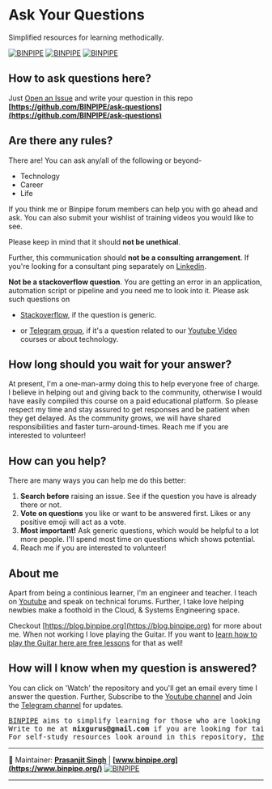 # Ask Your Questions

Simplified resources for learning methodically.

[![BINPIPE](https://img.shields.io/badge/Learning--Videos-red)](https://www.youtube.com/channel/UCPTgt4Wo0MAnuzNEEZlk90A)
[![BINPIPE](https://img.shields.io/badge/Learning--Notes-green)](#Notes)
[![BINPIPE](https://img.shields.io/badge/Live--Classroom-blue)](https://forms.gle/tDJxDyj2nJyfsgsk7)


## How to ask questions here?

Just [Open an Issue](https://github.com/BINPIPE/ask-questions/issues/new) and write your question in this repo **[https://github.com/BINPIPE/ask-questions](https://github.com/BINPIPE/ask-questions)**

## Are there any rules?

There are! You can ask any/all of the following or beyond-
* Technology 
* Career
* Life

If you think me or Binpipe forum members can help you with go ahead and ask. You can also submit your wishlist of training videos you would like to see.

Please keep in mind that it should **not be unethical**.

Further, this communication should **not be a consulting arrangement**. If you're looking for a consultant ping separately on [Linkedin](https://www.linkedin.com/in/prasanjit-singh).

**Not be a stackoverflow question**. You are getting an error in an application, automation script or pipeline and you need me to look into it. Please ask such questions on 
* [Stackoverflow](https://stackoverflow.com/), if the question is generic.

* or [Telegram group](https://t.me/binpipe), if it's a question related to our [Youtube Video](https://www.youtube.com/channel/UCPTgt4Wo0MAnuzNEEZlk90A) courses or about technology.

## How long should you wait for your answer?
At present, I'm a one-man-army doing this to help everyone free of charge. I believe in helping out and giving back to the community, otherwise I would have easily compiled this course on a paid educational platform. So please respect my time and stay assured to get responses and be patient when they get delayed. As the community grows, we will have shared responsibilities and faster turn-around-times. Reach me if you are interested to volunteer!


## How can you help?

There are many ways you can help me do this better:
1. **Search before** raising an issue. See if the question you have is already there or not.
2. **Vote on questions** you like or want to be answered first. Likes or any positive emoji will act as a vote.
3. **Most important!** Ask generic questions, which would be helpful to a lot more people. I'll spend most time on questions which shows potential.
4. Reach me if you are interested to volunteer!

## About me

Apart from being a continious learner, I'm an engineer and teacher. I teach on [Youtube](https://www.youtube.com/channel/UCPTgt4Wo0MAnuzNEEZlk90A) and speak on technical forums. 
Further, I take love helping newbies make a foothold in the Cloud, & Systems Engineering space. 

Checkout [https://blog.binpipe.org](https://blog.binpipe.org) for more about me.
When not working I love playing the Guitar. If you want to [learn how to play the Guitar here are free lessons](https://guitarnotepad.blogspot.com) for that as well!


## How will I know when my question is answered?

You can click on 'Watch' the repository and you'll get an email every time I answer the question.
Further, Subscribe to the [Youtube channel](https://www.youtube.com/channel/UCPTgt4Wo0MAnuzNEEZlk90A) and Join the [Telegram channel](https://t.me/binpipe) for updates.

<pre>
<a href="https://www.binpipe.org/">BINPIPE</a> aims to simplify learning for those who are looking to make a foothold in the industry.
Write to me at <b>nixgurus@gmail.com</b> if you are looking for tailor-made training sessions.
For self-study resources look around in this repository, <a href="https://www.binpipe.org/">the Binpipe Blog</a> and our <a href="https://www.youtube.com/channel/UCPTgt4Wo0MAnuzNEEZlk90A">Youtube Channel</a>.
</pre>

___
:ledger: Maintainer: **[Prasanjit Singh](https://www.linkedin.com/in/prasanjit-singh)** | **[www.binpipe.org](https://www.binpipe.org/)** [![BINPIPE](https://img.shields.io/badge/YouTube-red.svg)](https://www.youtube.com/channel/UCPTgt4Wo0MAnuzNEEZlk90A)
___
